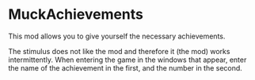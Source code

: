 # MuckAchievements

This mod allows you to give yourself the necessary achievements.

The stimulus does not like the mod and therefore it (the mod) works intermittently.
When entering the game in the windows that appear, enter the name of the achievement in the first, and the number in the second.
